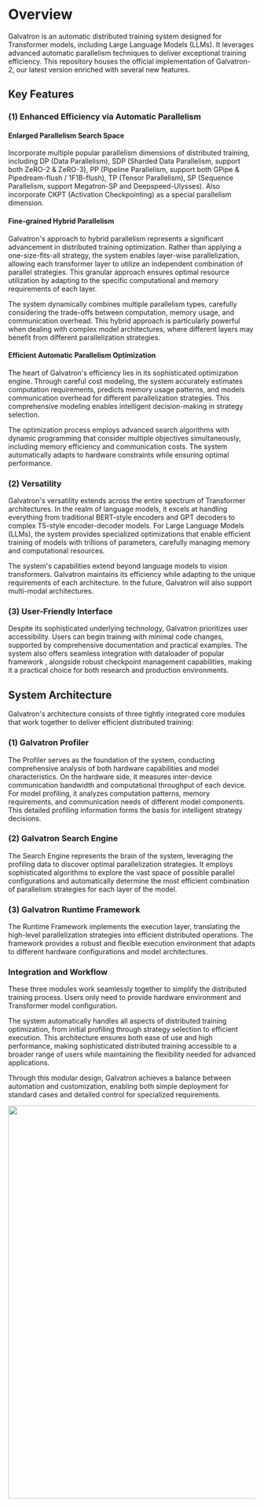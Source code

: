 # Overview

Galvatron is an automatic distributed training system designed for Transformer models, including Large Language Models (LLMs). It leverages advanced automatic parallelism techniques to deliver exceptional training efficiency. This repository houses the official implementation of Galvatron-2, our latest version enriched with several new features.

## Key Features
### (1) Enhanced Efficiency via Automatic Parallelism

#### Enlarged Parallelism Search Space
Incorporate multiple popular parallelism dimensions of distributed training, including DP (Data Parallelism), SDP (Sharded Data Parallelism, support both ZeRO-2 & ZeRO-3), PP (Pipeline Parallelism, support both GPipe & Pipedream-flush / 1F1B-flush), TP (Tensor Parallelism), SP (Sequence Parallelism, support Megatron-SP and Deepspeed-Ulysses). Also incorporate CKPT (Activation Checkpointing) as a special parallelism dimension.

#### Fine-grained Hybrid Parallelism
Galvatron's approach to hybrid parallelism represents a significant advancement in distributed training optimization. Rather than applying a one-size-fits-all strategy, the system enables layer-wise parallelization, allowing each transformer layer to utilize an independent combination of parallel strategies. This granular approach ensures optimal resource utilization by adapting to the specific computational and memory requirements of each layer.

The system dynamically combines multiple parallelism types, carefully considering the trade-offs between computation, memory usage, and communication overhead. This hybrid approach is particularly powerful when dealing with complex model architectures, where different layers may benefit from different parallelization strategies.

#### Efficient Automatic Parallelism Optimization
The heart of Galvatron's efficiency lies in its sophisticated optimization engine. Through careful cost modeling, the system accurately estimates computation requirements, predicts memory usage patterns, and models communication overhead for different parallelization strategies. This comprehensive modeling enables intelligent decision-making in strategy selection.

The optimization process employs advanced search algorithms with dynamic programming that consider multiple objectives simultaneously, including memory efficiency and communication costs. The system automatically adapts to hardware constraints while ensuring optimal performance.

### (2) Versatility
Galvatron's versatility extends across the entire spectrum of Transformer architectures. In the realm of language models, it excels at handling everything from traditional BERT-style encoders and GPT decoders to complex T5-style encoder-decoder models. For Large Language Models (LLMs), the system provides specialized optimizations that enable efficient training of models with trillions of parameters, carefully managing memory and computational resources.

The system's capabilities extend beyond language models to vision transformers. Galvatron maintains its efficiency while adapting to the unique requirements of each architecture. In the future, Galvatron will also support multi-modal architectures.

### (3) User-Friendly Interface
Despite its sophisticated underlying technology, Galvatron prioritizes user accessibility. Users can begin training with minimal code changes, supported by comprehensive documentation and practical examples. The system also offers seamless integration with dataloader of popular framework , alongside robust checkpoint management capabilities, making it a practical choice for both research and production environments.

## System Architecture
Galvatron's architecture consists of three tightly integrated core modules that work together to deliver efficient distributed training:

### (1) Galvatron Profiler

The Profiler serves as the foundation of the system, conducting comprehensive analysis of both hardware capabilities and model characteristics. On the hardware side, it measures inter-device communication bandwidth and computational throughput of each device. For model profiling, it analyzes computation patterns, memory requirements, and communication needs of different model components. This detailed profiling information forms the basis for intelligent strategy decisions.

### (2) Galvatron Search Engine
The Search Engine represents the brain of the system, leveraging the profiling data to discover optimal parallelization strategies. It employs sophisticated algorithms to explore the vast space of possible parallel configurations and automatically determine the most efficient combination of parallelism strategies for each layer of the model.

### (3) Galvatron Runtime Framework
The Runtime Framework implements the execution layer, translating the high-level parallelization strategies into efficient distributed operations. The framework provides a robust and flexible execution environment that adapts to different hardware configurations and model architectures.

### Integration and Workflow
These three modules work seamlessly together to simplify the distributed training process. Users only need to provide hardware environment and Transformer model configuration.

The system automatically handles all aspects of distributed training optimization, from initial profiling through strategy selection to efficient execution. This architecture ensures both ease of use and high performance, making sophisticated distributed training accessible to a broader range of users while maintaining the flexibility needed for advanced applications.

Through this modular design, Galvatron achieves a balance between automation and customization, enabling both simple deployment for standard cases and detailed control for specialized requirements.


<div align=center> <img src="../_static/overview.jpg" width="800" /> </div>
